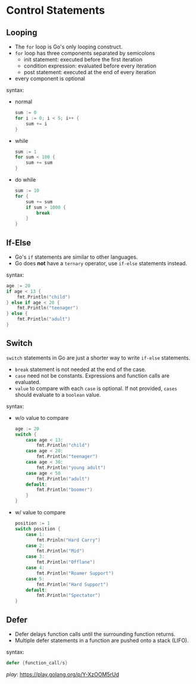 # Control Statements

## Looping

- The `for` loop is Go's only looping construct.
- `for` loop has three components separated by semicolons
    - init statement: executed before the first iteration
    - condition expression: evaluated before every iteration
    - post statement: executed at the end of every iteration
- every component is optional

syntax:
- normal
    ```go
    sum := 0
	for i := 0; i < 5; i++ {
		sum += i
	}
    ```
- while
    ```go
    sum := 1
    for sum < 100 {
		sum += sum
	}
    ```
- do while
	```go
    sum := 10
    for {
		sum += sum
		if sum > 1000 {
			break
		}
	}
    ```

## If-Else

- Go's `if` statements are similar to other languages.
- Go does __not__ have a `ternary` operator, use `if-else` statements instead.

syntax:
```go
age := 20
if age < 13 {
    fmt.Println("child")
} else if age < 20 {
    fmt.Println("teenager")
} else {
    fmt.Println("adult")
}
```

## Switch

`switch` statements in Go are just a shorter way to write `if-else` statements.

- `break` statement is not needed at the end of the case.
- `case` need not be constants. Expressions and function calls are evaluated.
- `value` to compare with each `case` is optional. If not provided, `cases` should evaluate to a `boolean` value.

syntax:
- w/o value to compare
	```go
    age := 20
    switch {
        case age < 13:
            fmt.Println("child")
        case age < 20:
            fmt.Println("teenager")
        case age < 30:
            fmt.Println("young adult")
        case age < 50
            fmt.Println("adult")
        default:
            fmt.Println("boomer")
        }
    }
    ```
- w/ value to compare
    ```go
    position := 1
    switch position {
        case 1:
            fmt.Prinln("Hard Carry")
        case 2:
            fmt.Println("Mid")
        case 3:
            fmt.Println("Offlane")
        case 4:
            fmt.Println("Roamer Support")
        case 5:
            fmt.Println("Hard Support")
        default:
            fmt.Println("Spectator")
    }
    ```

## Defer

- Defer delays function calls until the surrounding function returns.
- Multiple defer statements in a function are pushed onto a stack (LIFO).

syntax:
```go
defer {function_call/s}
```

_play_: https://play.golang.org/p/Y-XzOOM5rUd
